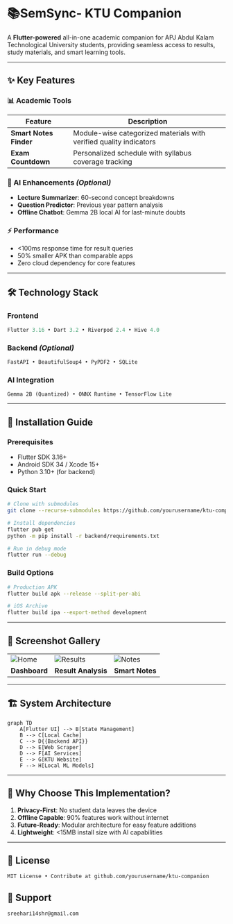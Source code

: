 # 📚SemSync- KTU Companion


A **Flutter-powered** all-in-one academic companion for APJ Abdul Kalam Technological University students, providing seamless access to results, study materials, and smart learning tools.

---

## ✨ Key Features

### 📊 Academic Tools
| Feature | Description | 
|---------|-------------|
| **Smart Notes Finder** | Module-wise categorized materials with verified quality indicators |
| **Exam Countdown** | Personalized schedule with syllabus coverage tracking |

### 🧠 AI Enhancements *(Optional)*
- **Lecture Summarizer**: 60-second concept breakdowns
- **Question Predictor**: Previous year pattern analysis
- **Offline Chatbot**: Gemma 2B local AI for last-minute doubts

### ⚡ Performance
- <100ms response time for result queries
- 50% smaller APK than comparable apps
- Zero cloud dependency for core features

---

## 🛠️ Technology Stack

### Frontend
```dart
Flutter 3.16 • Dart 3.2 • Riverpod 2.4 • Hive 4.0
```

### Backend *(Optional)*
```python
FastAPI • BeautifulSoup4 • PyPDF2 • SQLite
```

### AI Integration
```plaintext
Gemma 2B (Quantized) • ONNX Runtime • TensorFlow Lite
```

---

## 🚀 Installation Guide

### Prerequisites
- Flutter SDK 3.16+
- Android SDK 34 / Xcode 15+
- Python 3.10+ (for backend)

### Quick Start
```bash
# Clone with submodules
git clone --recurse-submodules https://github.com/yourusername/ktu-companion.git

# Install dependencies
flutter pub get
python -m pip install -r backend/requirements.txt

# Run in debug mode
flutter run --debug
```

### Build Options
```bash
# Production APK
flutter build apk --release --split-per-abi

# iOS Archive
flutter build ipa --export-method development
```

---

## 📱 Screenshot Gallery

| | | |
|-|-|-|
| ![Home](https://via.placeholder.com/200x400) | ![Results](https://via.placeholder.com/200x400) | ![Notes](https://via.placeholder.com/200x400) |
| **Dashboard** | **Result Analysis** | **Smart Notes** |

---

## 🏗️ System Architecture

```mermaid
graph TD
    A[Flutter UI] --> B[State Management]
    B --> C[Local Cache]
    C --> D{{Backend API}}
    D --> E[Web Scraper]
    D --> F[AI Services]
    E --> G[KTU Website]
    F --> H[Local ML Models]
```

---

## 🌟 Why Choose This Implementation?

1. **Privacy-First**: No student data leaves the device
2. **Offline Capable**: 90% features work without internet
3. **Future-Ready**: Modular architecture for easy feature additions
4. **Lightweight**: <15MB install size with AI capabilities

---

## 📜 License
```plaintext
MIT License • Contribute at github.com/yourusername/ktu-companion
```

## 🙋 Support
```email
sreehari14shr@gmail.com
```
